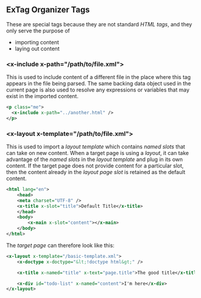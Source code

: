 ## ExTag Organizer Tags

These are special tags because they are not standard _HTML tags_, and they only serve the purpose of 
- importing content
- laying out content

### &lt;x-include x-path="/path/to/file.xml"&gt;

This is used to include content of a different file in the place where this tag appears in the file being parsed.
The same backing data object used in the current page is also used to resolve any expressions or variables that may exist in the imported content.

```xml
<p class="me">
  <x-include x-path="../another.html" />
</p>
```

### &lt;x-layout x-template="/path/to/file.xml"&gt;

This is used to import a _layout template_ which contains _named slots_ that can take on new content. When a target page is using a _layout_,
it can take advantage of the _named slots_ in the _layout template_ and plug in its own content. If the target page does not provide content 
for a particular slot, then the content already in the _layout page slot_ is retained as the default content.

```xml
<html lang="en">
    <head>
    <meta charset="UTF-8" />
    <x-title x-slot="title">Default Title</x-title>
    </head>
    <body>
        <x-main x-slot="content"></x-main>
    </body>
</html>
```

The _target page_ can therefore look like this:

```xml
<x-layout x-template="/basic-template.xml">
    <x-doctype x-doctype="&lt;!doctype html&gt;" />

    <x-title x-named="title" x-text="page.title">The good title</x-title>

    <x-div id="todo-list" x-named="content">I'm here</x-div>
</x-layout>
```

